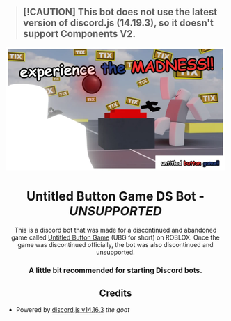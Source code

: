 > ## [!CAUTION] This bot does not use the latest version of discord.js (14.19.3), so it doesn't support Components V2.

<div align="center">
<img src="banner.png"></img>

# Untitled Button Game DS Bot - _UNSUPPORTED_

This is a discord bot that was made for a discontinued and abandoned game called [Untitled Button Game]() (UBG for short) on ROBLOX. Once the game was discontinued officially, the bot was also discontinued and unsupported.

### **A little bit recommended for starting Discord bots.**

## Credits

</div>

- Powered by [discord.js v14.16.3](https://discord.js.org/docs/packages/discord.js/14.19.3) _the goat_
